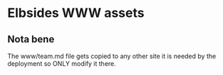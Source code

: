 # Elbsides WWW assets #

## Nota bene ##

The www/team.md file gets copied to any other site it is needed by the deployment so ONLY modify it there.


